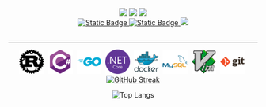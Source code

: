 <div id="header" align="center">
  <img src="stream.gif" width="250"/>
  <img src="stream.gif" width="250"/>
  <img src="stream.gif" width="250"/>
</div>

<div id="badges" align="center">
	<a href="https://t.me/Examintes">
		<img alt="Static Badge" src="https://img.shields.io/badge/telegram-white?style=for-the-badge&logo=Telegram&logoColor=blue"/>
	</a>
	<a href="mailto:egor.mishchuk17@gmail.com">
		<img alt="Static Badge" src="https://img.shields.io/badge/gmail-red?style=for-the-badge&logo=gmail&logoColor=white"/>
	</a>
	<a href="https://discordapp.com/users/429303337742106624/">
		<img src="https://img.shields.io/badge/Discord-7289DA?style=for-the-badge&logo=discord&logoColor=white"/>
	</a>
</div>

<div id="badges" align="center">
	<img src="https://komarev.com/ghpvc/?username=grhead&style=for-the-badge&color=lightgrey" alt=""/>
</div>

---

<div align="center">
	<img src="https://github.com/devicons/devicon/blob/master/icons/rust/rust-original.svg" title="Rust" alt="Rust" width="50" height="50"/>&nbsp;
	<img src="https://github.com/devicons/devicon/blob/master/icons/csharp/csharp-original.svg" title="Csharp" alt="Csharp" width="50" height="50"/>&nbsp;
	<img src="https://github.com/devicons/devicon/blob/master/icons/go/go-original-wordmark.svg" title="Golang" alt="Golang" width="50" height="50"/>&nbsp;
	<img src="https://github.com/devicons/devicon/blob/master/icons/dotnetcore/dotnetcore-original.svg" title="Dotnetcore" alt="Dotnetcore" width="50" height="50"/>&nbsp;
	<img src="https://github.com/devicons/devicon/blob/master/icons/docker/docker-original-wordmark.svg" alt="Docker" width="50" height="50"/>&nbsp;
	<img src="https://github.com/devicons/devicon/blob/master/icons/mysql/mysql-original-wordmark.svg" alt="Mysql" width="50" height="50"/>&nbsp;
	<img src="https://github.com/devicons/devicon/blob/master/icons/vim/vim-original.svg" title="Vim" alt="Vim" width="50" height="50"/>&nbsp;
	<img src="https://github.com/devicons/devicon/blob/master/icons/git/git-original-wordmark.svg" alt="Git" width="50" height="50"/>&nbsp;
</div>

<div align="center">
	<a href="https://git.io/streak-stats"><img src="https://streak-stats.demolab.com?user=GRHead&theme=nord&hide_border=true" alt="GitHub Streak" /></a>
</div>

<div align="center">
	
![Top Langs](https://github-readme-stats.vercel.app/api/top-langs/?username=l&size_weight=0.5&count_weight=0.5&layout=compact&theme=nord)
</div>
